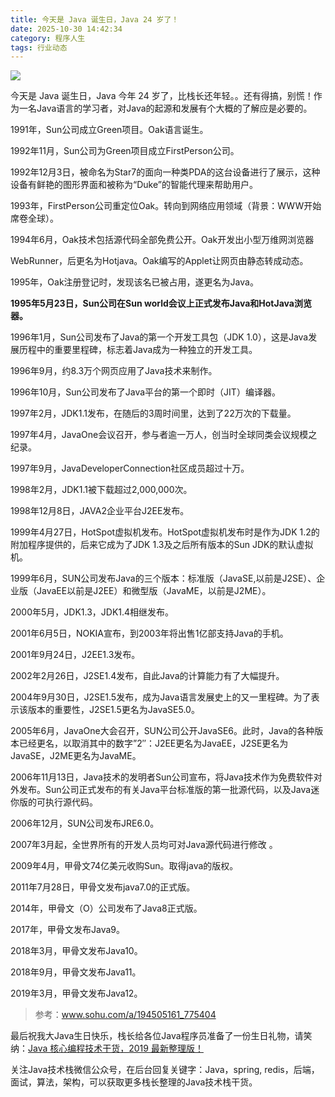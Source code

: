 ```yaml
---
title: 今天是 Java 诞生日，Java 24 岁了！
date: 2025-10-30 14:42:34
category: 程序人生
tags: 行业动态
---
```


![](http://img.javastack.cn/20190523100453.png)

今天是 Java 诞生日，Java 今年 24 岁了，比栈长还年轻。。还有得搞，别慌！作为一名Java语言的学习者，对Java的起源和发展有个大概的了解应是必要的。

1991年，Sun公司成立Green项目。Oak语言诞生。

1992年11月，Sun公司为Green项目成立FirstPerson公司。

1992年12月3日，被命名为Star7的面向一种类PDA的这台设备进行了展示，这种设备有鲜艳的图形界面和被称为“Duke”的智能代理来帮助用户。

1993年，FirstPerson公司重定位Oak。转向到网络应用领域（背景：WWW开始席卷全球）。

1994年6月，Oak技术包括源代码全部免费公开。Oak开发出小型万维网浏览器

WebRunner，后更名为Hotjava。Oak编写的Applet让网页由静态转成动态。

1995年，Oak注册登记时，发现该名已被占用，遂更名为Java。

**1995年5月23日，Sun公司在Sun world会议上正式发布Java和HotJava浏览器。**

1996年1月，Sun公司发布了Java的第一个开发工具包（JDK 1.0），这是Java发展历程中的重要里程碑，标志着Java成为一种独立的开发工具。

1996年9月，约8.3万个网页应用了Java技术来制作。

1996年10月，Sun公司发布了Java平台的第一个即时（JIT）编译器。

1997年2月，JDK1.1发布，在随后的3周时间里，达到了22万次的下载量。

1997年4月，JavaOne会议召开，参与者逾一万人，创当时全球同类会议规模之纪录。

1997年9月，JavaDeveloperConnection社区成员超过十万。

1998年2月，JDK1.1被下载超过2,000,000次。

1998年12月8日，JAVA2企业平台J2EE发布。

1999年4月27日，HotSpot虚拟机发布。HotSpot虚拟机发布时是作为JDK 1.2的附加程序提供的，后来它成为了JDK 1.3及之后所有版本的Sun JDK的默认虚拟机。

1999年6月，SUN公司发布Java的三个版本：标准版（JavaSE,以前是J2SE）、企业版（JavaEE以前是J2EE）和微型版（JavaME，以前是J2ME）。

2000年5月，JDK1.3，JDK1.4相继发布。

2001年6月5日，NOKIA宣布，到2003年将出售1亿部支持Java的手机。

2001年9月24日，J2EE1.3发布。

2002年2月26日，J2SE1.4发布，自此Java的计算能力有了大幅提升。

2004年9月30日，J2SE1.5发布，成为Java语言发展史上的又一里程碑。为了表示该版本的重要性，J2SE1.5更名为JavaSE5.0。

2005年6月，JavaOne大会召开，SUN公司公开JavaSE6。此时，Java的各种版本已经更名，以取消其中的数字”2″：J2EE更名为JavaEE，J2SE更名为JavaSE，J2ME更名为JavaME。

2006年11月13日，Java技术的发明者Sun公司宣布，将Java技术作为免费软件对外发布。Sun公司正式发布的有关Java平台标准版的第一批源代码，以及Java迷你版的可执行源代码。

2006年12月，SUN公司发布JRE6.0。

2007年3月起，全世界所有的开发人员均可对Java源代码进行修改 。

2009年4月，甲骨文74亿美元收购Sun。取得java的版权。

2011年7月28日，甲骨文发布java7.0的正式版。

2014年，甲骨文（O）公司发布了Java8正式版。

2017年，甲骨文发布Java9。

2018年3月，甲骨文发布Java10。

2018年9月，甲骨文发布Java11。

2019年3月，甲骨文发布Java12。


> 参考：www.sohu.com/a/194505161_775404

最后祝我大Java生日快乐，栈长给各位Java程序员准备了一份生日礼物，请笑纳：[Java 核心编程技术干货，2019 最新整理版！](https://mp.weixin.qq.com/s/caQB7fmuWvqpdE5-AMSirg)

关注Java技术栈微信公众号，在后台回复关键字：Java，spring, redis，后端， 面试，算法，架构，可以获取更多栈长整理的Java技术栈干货。